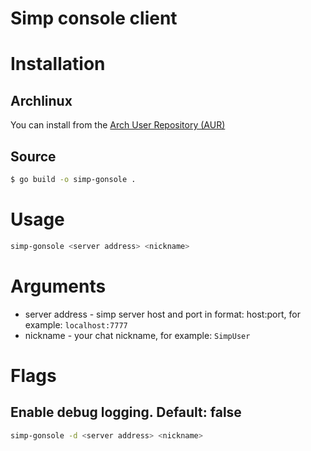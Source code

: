 Simp console client
================================================

Installation
=====

Archlinux
---------
You can install from the [Arch User Repository (AUR)](https://aur.archlinux.org/packages/simp-gonsole-git/)

Source
------
```bash
$ go build -o simp-gonsole . 
```

Usage
=====

```bash
simp-gonsole <server address> <nickname>
```

Arguments
=========

- server address - simp server host and port in format: host:port, for example: `localhost:7777`
- nickname - your chat nickname, for example: `SimpUser`

Flags
=====

Enable debug logging. Default: false
----------------------------------
```bash
simp-gonsole -d <server address> <nickname>   
```
